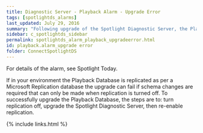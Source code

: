 ```yaml
---
title: ﻿Diagnostic Server - Playback Alarm - Upgrade Error
tags: [spotlightds_alarms]
last_updated: July 29, 2016
summary: "Following upgrade of the Spotlight Diagnostic Server, the Playback Database is automatically upgraded the next time it is accessed by the Spotlight Diagnostic Server."
sidebar: c_spotlightds_sidebar
permalink: spotlightds_alarm_playback_upgradeerror.html
id: playback.alarm_upgrade error
folder: ConnectSpotlightDS
---
```




For details of the alarm, see <xref href="spotlight:AlarmLog.AlarmLogCurrent" format="html" scope="external">Spotlight Today</xref>.

If in your environment the Playback Database is replicated as per a Microsoft Replication database the upgrade can fail if schema changes are required that can only be made when replication is turned off. To successfully upgrade the Playback Database, the steps are to: turn replication off, upgrade the Spotlight Diagnostic Server, then re-enable replication.


{% include links.html %}
